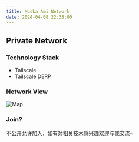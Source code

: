 ```yaml
---
title: Muska Ami Network
date: 2024-04-08 22:38:00
---
```

## Private Network

### Technology Stack

- Tailscale
- Tailscale DERP

### Network View

![Map](https://cloud.1l1.icu/f/89TL/Muska-Ami-Network-Famework.jpg)

### Join?

不公开允许加入，如有对相关技术感兴趣欢迎与我交流~
